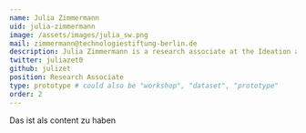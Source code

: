 ```yaml
---
name: Julia Zimmermann
uid: julia-zimmermann
image: /assets/images/julia_sw.png
mail: zimmermann@technologiestiftung-berlin.de
description: Julia Zimmermann is a research associate at the Ideation and Prototyping Lab of the Technology Foundation Berlin and supports the team of the Open Data Information Center (ODIS). With her studies in Business Informatics and Digital Transformation at the University of Potsdam, her main focus is on data-driven prototyping, IoT sensor technology and the sustainability of Open Source Software.
twitter: juliazet0
github: julizet
position: Research Associate
type: prototype # could also be "workshop", "dataset", "prototype"
order: 2
---
```


Das ist als content zu haben
